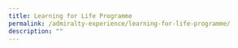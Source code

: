 ```yaml
---
title: Learning for Life Programme
permalink: /admiralty-experience/learning-for-life-programme/
description: ""
---
```

